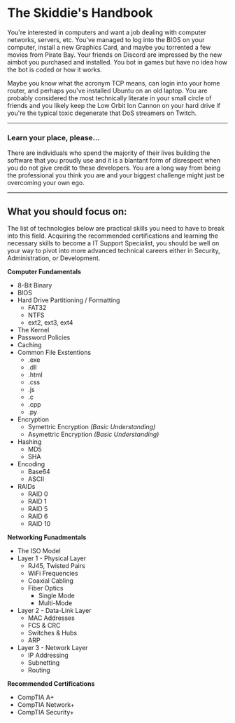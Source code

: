 # The Skiddie's Handbook
You're interested in computers and want a job dealing with computer networks, servers, etc.  You've managed to log into the BIOS on your computer, install a new Graphics Card, and maybe you torrented a few movies from Pirate Bay. Your friends on Discord are impressed by the new aimbot you purchased and installed.  You bot in games but have no idea how the bot is coded or how it works.  

Maybe you know what the acronym TCP means, can login into your home router, and perhaps you've installed Ubuntu on an old laptop.  You are probably considered the most technically literate in your small circle of friends and you likely keep the Low Orbit Ion Cannon on your hard drive if you're the typical toxic degenerate that DoS streamers on Twitch.

-------

### Learn your place, please...
There are individuals who spend the majority of their lives building the software that you proudly use and it is a blantant form of disrespect when you do not give credit to these developers.  You are a long way from being the professional you think you are and your biggest challenge might just be overcoming your own ego.

-------
## What you should focus on:
The list of technologies below are practical skills you need to have to break into this field.  Acquiring the recommended certifications and learning the necessary skills to become a IT Support Specialist, you should be well on your way to pivot into more advanced technical careers either in Security, Administration, or Development.

**Computer Fundamentals**
* 8-Bit Binary
* BIOS
* Hard Drive Partitioning / Formatting
  * FAT32
  * NTFS
  * ext2, ext3, ext4
* The Kernel
* Password Policies
* Caching
* Common File Exstentions
  * .exe
  * .dll
  * .html
  * .css
  * .js
  * .c
  * .cpp
  * .py
* Encryption
  * Symettric Encryption _(Basic Understanding)_
  * Asymettric Encryption _(Basic Understanding)_
* Hashing
  * MD5
  * SHA
* Encoding
  * Base64
  * ASCII
* RAIDs
  * RAID 0
  * RAID 1
  * RAID 5
  * RAID 6
  * RAID 10

**Networking Funadmentals**
* The ISO Model
 * Layer 1 - Physical Layer
   * RJ45, Twisted Pairs
   * WiFi Frequencies
   * Coaxial Cabling
   * Fiber Optics
     * Single Mode
     * Multi-Mode
 * Layer 2 - Data-Link Layer
   * MAC Addresses
   * FCS & CRC
   * Switches & Hubs
   * ARP
 * Layer 3 - Network Layer
   * IP Addressing
   * Subnetting
   * Routing
  

**Recommended Certifications**
* CompTIA A+
* CompTIA Network+
* CompTIA Security+
